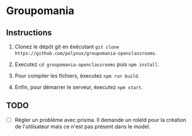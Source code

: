 # Groupomania

## Instructions

1. Clonez le dépôt git en éxécutant `git clone https://github.com/polynux/groupomania-openclassrooms`.

2. Executez `cd groupomania-openclassrooms` puis `npm install`.

3. Pour compiler les fichiers, éxecutez `npm run build`.

4. Enfin, pour démarrer le serveur, éxecutez `npm start`.

## TODO

- [ ] Régler un problème avec prisma. Il demande un roleId pour la création de l'utilisateur mais ce n'est pas présent dans le model.